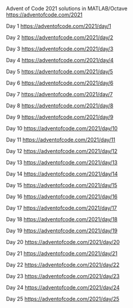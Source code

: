 Advent of Code 2021 solutions in MATLAB/Octave
https://adventofcode.com/2021

Day 1
https://adventofcode.com/2021/day/1

Day 2
https://adventofcode.com/2021/day/2

Day 3
https://adventofcode.com/2021/day/3

Day 4
https://adventofcode.com/2021/day/4

Day 5
https://adventofcode.com/2021/day/5

Day 6
https://adventofcode.com/2021/day/6

Day 7
https://adventofcode.com/2021/day/7

Day 8
https://adventofcode.com/2021/day/8

Day 9
https://adventofcode.com/2021/day/9

Day 10
https://adventofcode.com/2021/day/10

Day 11
https://adventofcode.com/2021/day/11

Day 12
https://adventofcode.com/2021/day/12

Day 13
https://adventofcode.com/2021/day/13

Day 14
https://adventofcode.com/2021/day/14

Day 15
https://adventofcode.com/2021/day/15

Day 16
https://adventofcode.com/2021/day/16

Day 17
https://adventofcode.com/2021/day/17

Day 18
https://adventofcode.com/2021/day/18

Day 19
https://adventofcode.com/2021/day/19

Day 20
https://adventofcode.com/2021/day/20

Day 21
https://adventofcode.com/2021/day/21

Day 22
https://adventofcode.com/2021/day/22

Day 23
https://adventofcode.com/2021/day/23

Day 24
https://adventofcode.com/2021/day/24

Day 25
https://adventofcode.com/2021/day/25
